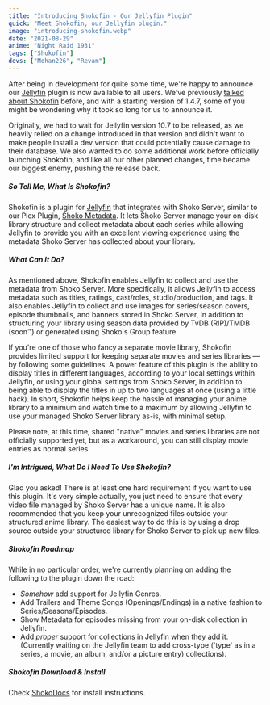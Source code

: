 ```yaml
---
title: "Introducing Shokofin - Our Jellyfin Plugin"
quick: "Meet Shokofin, our Jellyfin plugin."
image: "introducing-shokofin.webp"
date: "2021-08-29"
anime: "Night Raid 1931"
tags: ["Shokofin"]
devs: ["Mohan226", "Revam"]
---
```


After being in development for quite some time, we're happy to announce our [Jellyfin](https://jellyfin.org/) plugin is
now available to all users. We've previously [talked about Shokofin](https://shokoanime.com/blog/shoko-2021-roadmap/)
before, and with a starting version of 1.4.7, some of you might be wondering why it took so long for us to announce it.

Originally, we had to wait for Jellyfin version 10.7 to be released, as we heavily relied on a change introduced in that
version and didn't want to make people install a dev version that could potentially cause damage to their database. We
also wanted to do some additional work before officially launching Shokofin, and like all our other planned changes,
time became our biggest enemy, pushing the release back.

##### So Tell Me, What Is Shokofin?

Shokofin is a plugin for [Jellyfin](https://jellyfin.org/) that integrates with Shoko Server, similar to our Plex
Plugin, [Shoko Metadata](https://shokoanime.com/blog/tag/shoko-metadata/). It lets Shoko Server manage your on-disk
library structure and collect metadata about each series while allowing Jellyfin to provide you with an excellent
viewing experience using the metadata Shoko Server has collected about your library.

##### What Can It Do?

As mentioned above, Shokofin enables Jellyfin to collect and use the metadata from Shoko Server. More specifically, it
allows Jellyfin to access metadata such as titles, ratings, cast/roles, studio/production, and tags. It also enables
Jellyfin to collect and use images for series/season covers, episode thumbnails, and banners stored in Shoko Server, in
addition to structuring your library using season data provided by TvDB (RIP)/TMDB (soon™️) or generated using Shoko's
Group feature.

If you're one of those who fancy a separate movie library, Shokofin provides limited support for keeping separate movies
and series libraries — by following some guidelines. A power feature of this plugin is the ability to display titles in
different languages, according to your local settings within Jellyfin, or using your global settings from Shoko Server,
in addition to being able to display the titles in up to two languages at once (using a little hack). In short, Shokofin
helps keep the hassle of managing your anime library to a minimum and watch time to a maximum by allowing Jellyfin to
use your managed Shoko Server library as-is, with minimal setup.

Please note, at this time, shared "native" movies and series libraries are not officially supported yet, but as a
workaround, you can still display movie entries as normal series.

##### I'm Intrigued, What Do I Need To Use Shokofin?

Glad you asked! There is at least one hard requirement if you want to use this plugin. It's very simple actually, you
just need to ensure that every video file managed by Shoko Server has a unique name. It is also recommended that you
keep your unrecognized files outside your structured anime library. The easiest way to do this is by using a drop source
outside your structured library for Shoko Server to pick up new files.

##### Shokofin Roadmap

While in no particular order, we're currently planning on adding the following to the plugin down the road:

- _Somehow_ add support for Jellyfin Genres.
- Add Trailers and Theme Songs (Openings/Endings) in a native fashion to Series/Seasons/Episodes.
- Show Metadata for episodes missing from your on-disk collection in Jellyfin.
- Add _proper_ support for collections in Jellyfin when they add it. (Currently waiting on the Jellyfin team to add
  cross-type ('type' as in a series, a movie, an album, and/or a picture entry) collections).

##### Shokofin Download & Install

Check [ShokoDocs](https://docs.shokoanime.com/shokofin/install/) for install instructions.
